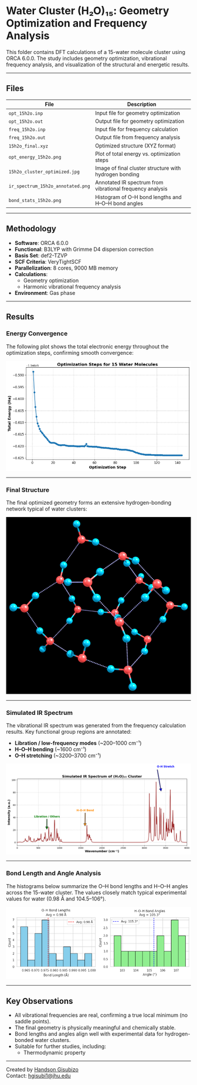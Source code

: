 # Water Cluster (H₂O)₁₅: Geometry Optimization and Frequency Analysis

This folder contains DFT calculations of a 15-water molecule cluster using ORCA 6.0.0. The study includes geometry optimization, vibrational frequency analysis, and visualization of the structural and energetic results.

---

## Files

| File                              | Description |
|-----------------------------------|-------------|
| `opt_15h2o.inp`                   | Input file for geometry optimization |
| `opt_15h2o.out`                   | Output file for geometry optimization |
| `freq_15h2o.inp`                  | Input file for frequency calculation |
| `freq_15h2o.out`                  | Output file from frequency analysis |
| `15h2o_final.xyz`                 | Optimized structure (XYZ format) |
| `opt_energy_15h2o.png`            | Plot of total energy vs. optimization steps |
| `15h2o_cluster_optimized.jpg`     | Image of final cluster structure with hydrogen bonding |
| `ir_spectrum_15h2o_annotated.png` | Annotated IR spectrum from vibrational frequency analysis |
| `bond_stats_15h2o.png`            | Histogram of O–H bond lengths and H–O–H bond angles |

---

## Methodology

- **Software**: ORCA 6.0.0
- **Functional**: B3LYP with Grimme D4 dispersion correction
- **Basis Set**: def2-TZVP
- **SCF Criteria**: VeryTightSCF
- **Parallelization**: 8 cores, 9000 MB memory
- **Calculations**:
  - Geometry optimization
  - Harmonic vibrational frequency analysis
- **Environment**: Gas phase

---

## Results

### Energy Convergence

The following plot shows the total electronic energy throughout the optimization steps, confirming smooth convergence:

![Optimization Energy](opt_energy_15h2o.png)

---

### Final Structure

The final optimized geometry forms an extensive hydrogen-bonding network typical of water clusters:

![Optimized Cluster Structure](15h2o_cluster_optimized.jpg)

---

### Simulated IR Spectrum

The vibrational IR spectrum was generated from the frequency calculation results. Key functional group regions are annotated:

- **Libration / low-frequency modes** (~200–1000 cm⁻¹)
- **H–O–H bending** (~1600 cm⁻¹)
- **O–H stretching** (~3200–3700 cm⁻¹)

![Simulated IR Spectrum](ir_spectrum_15h2o_annotated.png)

---

### Bond Length and Angle Analysis

The histograms below summarize the O–H bond lengths and H–O–H angles across the 15-water cluster. The values closely match typical experimental values for water (0.98 Å and 104.5–106°).

![Bond Length and Angle Distribution](bond_stats_15h2o.png)

---

## Key Observations

- All vibrational frequencies are real, confirming a true local minimum (no saddle points).
- The final geometry is physically meaningful and chemically stable.
- Bond lengths and angles align well with experimental data for hydrogen-bonded water clusters.
- Suitable for further studies, including:
  - Thermodynamic property 
  

---

Created by [Handson Gisubizo](https://github.com/handsongisubizo)  
Contact: hgisubi1@jhu.edu
